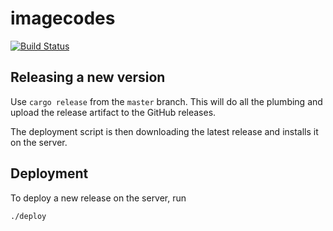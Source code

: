 # imagecodes

[![Build Status](https://travis-ci.com/phansch/imagecodes.svg?token=Px6VALkAQfGLfygptq2q&branch=master)](https://travis-ci.com/phansch/imagecodes)

## Releasing a new version

Use `cargo release` from the `master` branch. This will do all the plumbing and
upload the release artifact to the GitHub releases.

The deployment script is then downloading the latest release and installs it on
the server.

## Deployment

To deploy a new release on the server, run

    ./deploy
